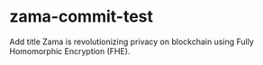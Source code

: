 # zama-commit-test
Add title
Zama is revolutionizing privacy on blockchain using Fully Homomorphic Encryption (FHE).
